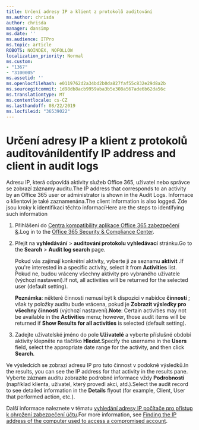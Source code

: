 ```yaml
---
title: Určení adresy IP a klient z protokolů auditování
ms.author: chrisda
author: chrisda
manager: dansimp
ms.date: ''
ms.audience: ITPro
ms.topic: article
ROBOTS: NOINDEX, NOFOLLOW
localization_priority: Normal
ms.custom:
- "1367"
- "3100005"
ms.assetid: ''
ms.openlocfilehash: e0119762d2a34bd2b0da827faf55c832e29d8a2b
ms.sourcegitcommit: 1d98db8acb9959aba3b5e308a567ade6b62da56c
ms.translationtype: MT
ms.contentlocale: cs-CZ
ms.lasthandoff: 08/22/2019
ms.locfileid: "36539022"
---
```

# <a name="identify-ip-address-and-client-in-audit-logs"></a><span data-ttu-id="02770-102">Určení adresy IP a klient z protokolů auditování</span><span class="sxs-lookup"><span data-stu-id="02770-102">Identify IP address and client in audit logs</span></span>

<span data-ttu-id="02770-103">Adresu IP, která odpovídá aktivity služeb Office 365, uživatel nebo správce se zobrazí záznamy auditu.</span><span class="sxs-lookup"><span data-stu-id="02770-103">The IP address that corresponds to an activity by an Office 365 user or administrator is shown in the Audit Logs.</span></span> <span data-ttu-id="02770-104">Informace o klientovi je také zaznamenána.</span><span class="sxs-lookup"><span data-stu-id="02770-104">The client information is also logged.</span></span> <span data-ttu-id="02770-105">Zde jsou kroky k identifikaci těchto informací</span><span class="sxs-lookup"><span data-stu-id="02770-105">Here are the steps to identifying such information</span></span>

1. <span data-ttu-id="02770-106">Přihlášení do [Centra kompatibility aplikace Office 365 zabezpečení &](https://protection.office.com/).</span><span class="sxs-lookup"><span data-stu-id="02770-106">Log in to the [Office 365 Security & Compliance Center](https://protection.office.com/).</span></span>

2. <span data-ttu-id="02770-107">Přejít na **vyhledávání** > **auditování protokolu vyhledávací** stránku.</span><span class="sxs-lookup"><span data-stu-id="02770-107">Go to the **Search** > **Audit log search** page.</span></span>

   <span data-ttu-id="02770-108">Pokud vás zajímají konkrétní aktivity, vyberte ji ze seznamu **aktivit** .</span><span class="sxs-lookup"><span data-stu-id="02770-108">If you're interested in a specific activity, select it from **Activities** list.</span></span> <span data-ttu-id="02770-109">Pokud ne, budou vráceny všechny aktivity pro vybraného uživatele (výchozí nastavení).</span><span class="sxs-lookup"><span data-stu-id="02770-109">If not, all activities will be returned for the selected user (default setting).</span></span>

   <span data-ttu-id="02770-110">**Poznámka**: některé činnosti nemusí být k dispozici v nabídce **činností** ; však ty položky auditu bude vrácena, pokud je **Zobrazit výsledky pro všechny činnosti** (výchozí nastavení).</span><span class="sxs-lookup"><span data-stu-id="02770-110">**Note**: Certain activities may not be available in the **Activities** menu; however, those audit items will be returned if **Show Results for all activities** is selected (default setting).</span></span>

3. <span data-ttu-id="02770-111">Zadejte uživatelské jméno do pole **Uživatelé** a vyberte příslušné období aktivity klepněte na tlačítko **Hledat**.</span><span class="sxs-lookup"><span data-stu-id="02770-111">Specify the username in the **Users** field, select the appropriate date range for the activity, and then click **Search**.</span></span>

<span data-ttu-id="02770-112">Ve výsledcích se zobrazí adresu IP pro tuto činnost v podokně výsledků.</span><span class="sxs-lookup"><span data-stu-id="02770-112">In the results, you can see the IP address for that activity in the results pane.</span></span> <span data-ttu-id="02770-113">Vyberte záznam auditu zobrazíte podrobné informace vždy **Podrobnosti** (například klienta, uživatel, který provedl akci, atd.).</span><span class="sxs-lookup"><span data-stu-id="02770-113">Select the audit record to see detailed information in the **Details** flyout (for example, Client, User that performed action, etc.).</span></span>

<span data-ttu-id="02770-114">Další informace naleznete v tématu [vyhledání adresy IP počítače pro přístup k ohrožení zabezpečení účtu](https://docs.microsoft.com/office365/securitycompliance/auditing-troubleshooting-scenarios#finding-the-ip-address-of-the-computer-used-to-access-a-compromised-account).</span><span class="sxs-lookup"><span data-stu-id="02770-114">For more information, see [Finding the IP address of the computer used to access a compromised account](https://docs.microsoft.com/office365/securitycompliance/auditing-troubleshooting-scenarios#finding-the-ip-address-of-the-computer-used-to-access-a-compromised-account).</span></span>
